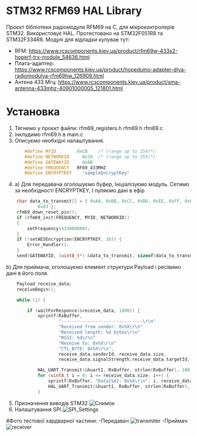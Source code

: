 # STM32 RFM69 HAL Library
Проєкт бібліотеки радіомодуля RFM69 на С, для мікроконтролерів STM32. Використовує HAL.
Протестовано на STM32F051R8 та STM32F334R8.
Модулі для відладки купував тут: 
 - RFM: https://www.rcscomponents.kiev.ua/product/rfm69w-433s2-hoperf-trx-module_54636.html
 - Плата-адаптер: https://www.rcscomponents.kiev.ua/product/hopeduino-adapter-dlya-radiomodulya-rfm69hw_126909.html
 - Антена 433 Мгц: https://www.rcscomponents.kiev.ua/product/sma-antenna-433mhz-40901000005_121801.html

# Установка
1) Тягнемо у проєкт файли: 
rfm69_registers.h
rfm69.h
rfm69.с
2) інклудимо rfm69.h в main.c
3) Описуємо необхідні налаштування.
 ``` c
        #define MYID        0xCB    /* (range up to 254)*/
        #define NETWORKID     0x10  /* (range up to 255)*/
        #define GATEWAYID     0xAB
        #define FREQUENCY   RF69_433MHZ
        #define ENCRYPTKEY    "sampleEncryptKey"
```
4)
    a) Для передавача оголошуємо буфер, Ініціалізуємо модуль. Сетимо за необхідності ENCRYPTKEY, І пуляємо дані в ефір
```C
    char data_to_transmit[] = { 0xAA, 0xBB, 0xCC, 0xDD, 0xEE, 0xFF, 0x01, 0x02,
			0x03 };
	rfm69_down_reset_pin();
	if (rfm69_init(FREQUENCY, MYID, NETWORKID)) 
	{
		setFrequency(433000000);
	}
	if (!setAESEncryption(ENCRYPTKEY, 16)) {
		Error_Handler();
	}
	send(GATEWAYID, (uint8_t*) &data_to_transmit, sizeof(data_to_transmit),false, true);
```
b) Для приймача, оголошуємо елемент структури Payload і ресівимо дані в його поля.
```c
    Payload receive_data;
	receiveBegin();

	while (1) {

		if (waitForResponce(&receive_data, 1000)) {
			sprintf(RxBuffer,
					"-------------------------------\r\n"
					"Received from sender: 0x%X\r\n"
					"Received length: %d bytes\r\n"
					"RSSI: %d\r\n"
					"Receive to: 0x%X\r\n"
					"CTL_BYTE: 0x%X\r\n",
					receive_data.senderId, receive_data.size,
					receive_data.signalStrength,receive_data.targetId, receive_data.ctlByte);

			HAL_UART_Transmit(&huart1, RxBuffer, strlen(RxBuffer), 100);
			for (uint8_t i = 0; i <= receive_data.size; i++) {
				sprintf(RxBuffer, "Data[%d]: 0x%X\r\n", i, receive_data.data[i]);
				HAL_UART_Transmit(&huart1, RxBuffer, strlen(RxBuffer), 100);
			}
```

5) Призначення виводів STM32
![Снимок](https://user-images.githubusercontent.com/74230330/128074874-38a1fd05-f855-40c2-ac01-00b0569efd6f.JPG)
6) Налаштування SPI
![SPI_Settings](https://user-images.githubusercontent.com/74230330/128081021-bec453f8-cec2-41f5-8124-864e07bdbdc8.JPG)

#Фото тестової хардварної частини:
-Передавач
![transmiter](https://user-images.githubusercontent.com/74230330/130126956-c40d524a-c8b8-44e8-8a9e-abefb560b3ed.jpg)
-Приймач
![receiver](https://user-images.githubusercontent.com/74230330/130126960-15720213-2d8e-4adb-aeff-bf22fdc17901.jpg)
